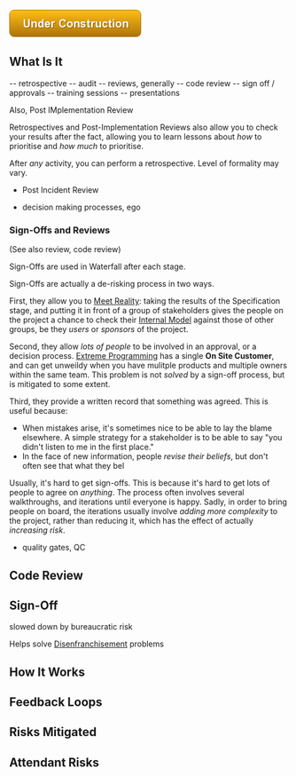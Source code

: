 ![Under Construction](/img/state/uc.png)


## What Is It

-- retrospective
-- audit
-- reviews, generally
-- code review
-- sign off / approvals
-- training sessions
-- presentations

Also, Post IMplementation Review


Retrospectives and Post-Implementation Reviews also allow you to check your results after the fact, allowing you to learn lessons about _how_ to prioritise and _how much_ to prioritise.


After _any_ activity, you can perform a retrospective.  Level of formality may vary.  

- Post Incident Review

- decision making processes, ego


### Sign-Offs and Reviews

(See also review, code review)

Sign-Offs are used in Waterfall after each stage.  

Sign-Offs are actually a de-risking process in two ways.  

First, they allow you to [Meet Reality](../thinking/Meeting-Reality.md):  taking the results of the Specification stage, and putting it in front  of a group of stakeholders gives the people on the project a chance to check their [Internal Model](../thinking/Glossary.md#internal-model) against those of other groups, be they _users_ or _sponsors_ of the project. 

Second, they allow _lots of people_ to be involved in an approval, or a decision process.   [Extreme Programming](Agile) has a single **On Site Customer**, and can get unweildy when you have mulitple products and multiple owners within the same team.  This problem is not _solved_ by a sign-off process, but is mitigated to some extent.  

Third, they provide a written record that something was agreed.   This is useful because:
 - When mistakes arise, it's sometimes nice to be able to lay the blame elsewhere.   A simple strategy for a stakeholder is to be able to say "you didn't listen to me in the first place."
 - In the face of new information, people _revise their beliefs_, but don't often see that what they bel

Usually, it's hard to get sign-offs.  This is because it's hard to get lots of people to agree on _anything_.  The process often involves several walkthroughs, and iterations until everyone is happy.  Sadly, in order to bring people on board, the iterations usually involve _adding more complexity_ to the project, rather than reducing it, which has the effect of actually _increasing risk_.


- quality gates, QC
 
 ## Code Review
 
 ## Sign-Off
 
 
 slowed down by bureaucratic risk

 
Helps solve [Disenfranchisement](../risks/Agency-Risk) problems

## How It Works




## Feedback Loops


## Risks Mitigated




## Attendant Risks
